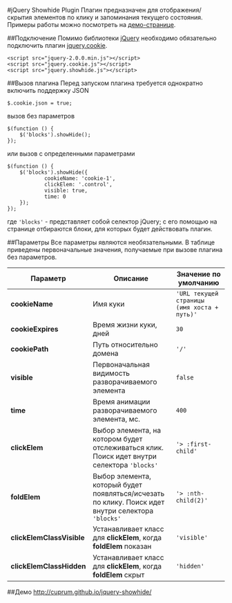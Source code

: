 #jQuery Showhide Plugin
Плагин предназначен для отображения/скрытия элементов по клику и запоминания текущего состояния.
Примеры работы можно посмотреть на [демо-странице](http://cuprum.github.io/jquery-showhide/).

##Подключение
Помимо библиотеки [jQuery](http://jquery.com/) необходимо обязательно подключить плагин [jquery.cookie](https://github.com/carhartl/jquery-cookie).

	<script src="jquery-2.0.0.min.js"></script>
	<script src="jquery.cookie.js"></script>
	<script src="jquery.showhide.js"></script>

##Вызов плагина
Перед запуском плагина требуется однократно включить поддержку JSON

	$.cookie.json = true;

вызов без параметров

	$(function () {
		$('blocks').showHide();
	});

или вызов с определенными параметрами

	$(function () {
		$('blocks').showHide({
				cookieName: 'cookie-1',
				clickElem: '.control',
				visible: true,
				time: 0
		});
	});
где `'blocks'` - представляет собой селектор jQuery; с его помощью на странице отбираются блоки, для которых будет действовать плагин.

##Параметры
Все параметры являются необязательными. В таблице приведены первоначальные значения, получаемые при вызове плагина без параметров.

Параметр | Описание | Значение по умолчанию
--- | --- | ---
**cookieName** | Имя куки | `'URL текущей страницы (имя хоста + путь)'`
**cookieExpires** | Время жизни куки, дней | `30`
**cookiePath** | Путь относительно домена | `'/'`
**visible** | Первоначальная видимость разворачиваемого элемента | `false`
**time** | Время анимации разворачиваемого элемента, мс. | `400`
**clickElem** | Выбор элемента, на котором будет отслеживаться клик. Поиск идет внутри селектора `'blocks'` | `'> :first-child'`
**foldElem** | Выбор элемента, который будет появляться/исчезать по клику. Поиск идет внутри селектора `'blocks'` | `'> :nth-child(2)'`
**clickElemClassVisible** | Устанавливает класс для **clickElem**, когда **foldElem** показан | `'visible'`
**clickElemClassHidden** | Устанавливает класс для **clickElem**, когда **foldElem** скрыт | `'hidden'`

##Демо
http://cuprum.github.io/jquery-showhide/
